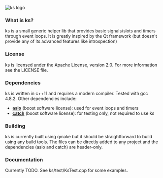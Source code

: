 ![ks logo](http://preet.github.io/images/kslogo.png) 

### What is ks?
ks is a small generic helper lib that provides basic signals/slots and timers through event loops. It is greatly inspired by the Qt framework (but doesn't provide any of its advanced features like introspection)

### License
ks is licensed under the Apache License, version 2.0. For more information see the LICENSE file.

### Dependencies
ks is written in c++11 and requires a modern compiler. Tested with gcc 4.8.2. Other dependencies include:

* [**asio**](http://www.think-async.com) (boost software license): used for event loops and timers
* [**catch**](https://github.com/philsquared/Catch) (boost software license): for testing only, not required to use ks

### Building
ks is currently built using qmake but it should be straightforward to build using any build tools. The files can be directly added to any project and the dependencies (asio and catch) are header-only.

### Documentation
Currently TODO. See ks/test/KsTest.cpp for some examples.
